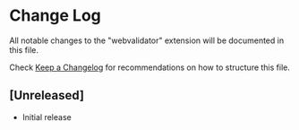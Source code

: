 # Change Log

All notable changes to the "webvalidator" extension will be documented in this file.

Check [Keep a Changelog](http://keepachangelog.com/) for recommendations on how to structure this file.

## [Unreleased]

- Initial release